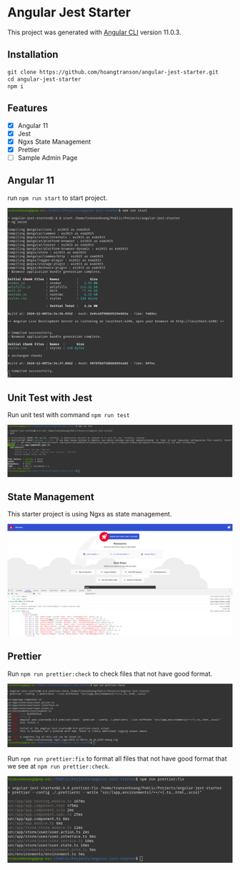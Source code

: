 # Angular Jest Starter

This project was generated with [Angular CLI](https://github.com/angular/angular-cli) version 11.0.3.

## Installation

```
git clone https://github.com/hoangtranson/angular-jest-starter.git
cd angular-jest-starter
npm i
```

## Features

- [x] Angular 11
- [x] Jest
- [x] Ngxs State Management
- [x] Prettier
- [ ] Sample Admin Page

## Angular 11

run `npm run start` to start project.

![npm run start](demo/npmrunstart.png)

## Unit Test with Jest

Run unit test with command `npm run test`

![jest sample](demo/jest.png)


## State Management

This starter project is using Ngxs as state management.

![state management](demo/state.png)

## Prettier

Run `npm run prettier:check` to check files that not have good format.

![prettier check](demo/prettiercheck.png)

Run `npm run prettier:fix` to format all files that not have good format that we see at `npm run prettier:check`.

![prettier fix](demo/prettierfix.png)